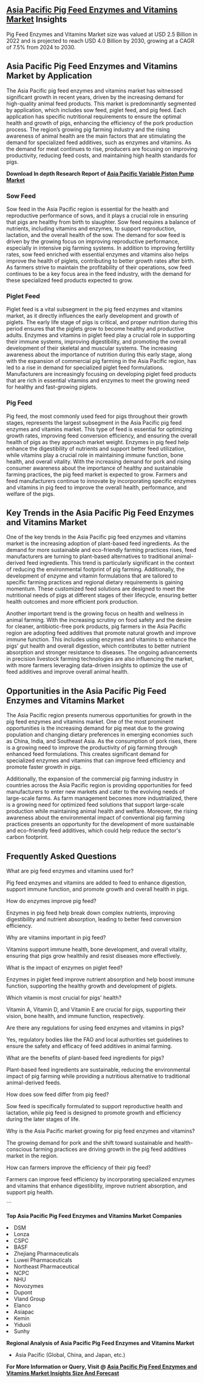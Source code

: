 <h2><a href="https://www.verifiedmarketreports.com/download-sample/?rid=364720&amp;utm_source=Github-Feb&amp;utm_medium=219" target="_blank">Asia Pacific Pig Feed Enzymes and Vitamins Market</a> Insights</h2><p>Pig Feed Enzymes and Vitamins Market size was valued at USD 2.5 Billion in 2022 and is projected to reach USD 4.0 Billion by 2030, growing at a CAGR of 7.5% from 2024 to 2030.</p><p><h2>Asia Pacific Pig Feed Enzymes and Vitamins Market by Application</h2> <p>The Asia Pacific pig feed enzymes and vitamins market has witnessed significant growth in recent years, driven by the increasing demand for high-quality animal feed products. This market is predominantly segmented by application, which includes sow feed, piglet feed, and pig feed. Each application has specific nutritional requirements to ensure the optimal health and growth of pigs, enhancing the efficiency of the pork production process. The region’s growing pig farming industry and the rising awareness of animal health are the main factors that are stimulating the demand for specialized feed additives, such as enzymes and vitamins. As the demand for meat continues to rise, producers are focusing on improving productivity, reducing feed costs, and maintaining high health standards for pigs. <p><p><strong>Download In depth Research Report of <a href="https://www.verifiedmarketreports.com/download-sample/?rid=236118&amp;utm_source=Pulse-Dec&amp;utm_medium=219" target="_blank">Asia Pacific Variable Piston Pump Market</a></strong></p></p> <h3>Sow Feed</h3> <p>Sow feed in the Asia Pacific region is essential for the health and reproductive performance of sows, and it plays a crucial role in ensuring that pigs are healthy from birth to slaughter. Sow feed requires a balance of nutrients, including vitamins and enzymes, to support reproduction, lactation, and the overall health of the sow. The demand for sow feed is driven by the growing focus on improving reproductive performance, especially in intensive pig farming systems. In addition to improving fertility rates, sow feed enriched with essential enzymes and vitamins also helps improve the health of piglets, contributing to better growth rates after birth. As farmers strive to maintain the profitability of their operations, sow feed continues to be a key focus area in the feed industry, with the demand for these specialized feed products expected to grow. <h3>Piglet Feed</h3> <p>Piglet feed is a vital subsegment in the pig feed enzymes and vitamins market, as it directly influences the early development and growth of piglets. The early life stage of pigs is critical, and proper nutrition during this period ensures that the piglets grow to become healthy and productive adults. Enzymes and vitamins in piglet feed play a crucial role in supporting their immune systems, improving digestibility, and promoting the overall development of their skeletal and muscular systems. The increasing awareness about the importance of nutrition during this early stage, along with the expansion of commercial pig farming in the Asia Pacific region, has led to a rise in demand for specialized piglet feed formulations. Manufacturers are increasingly focusing on developing piglet feed products that are rich in essential vitamins and enzymes to meet the growing need for healthy and fast-growing piglets. <h3>Pig Feed</h3> <p>Pig feed, the most commonly used feed for pigs throughout their growth stages, represents the largest subsegment in the Asia Pacific pig feed enzymes and vitamins market. This type of feed is essential for optimizing growth rates, improving feed conversion efficiency, and ensuring the overall health of pigs as they approach market weight. Enzymes in pig feed help enhance the digestibility of nutrients and support better feed utilization, while vitamins play a crucial role in maintaining immune function, bone health, and overall vitality. With the increasing demand for pork and rising consumer awareness about the importance of healthy and sustainable farming practices, the pig feed market is expected to grow. Farmers and feed manufacturers continue to innovate by incorporating specific enzymes and vitamins in pig feed to improve the overall health, performance, and welfare of the pigs. <h2>Key Trends in the Asia Pacific Pig Feed Enzymes and Vitamins Market</h2> <p>One of the key trends in the Asia Pacific pig feed enzymes and vitamins market is the increasing adoption of plant-based feed ingredients. As the demand for more sustainable and eco-friendly farming practices rises, feed manufacturers are turning to plant-based alternatives to traditional animal-derived feed ingredients. This trend is particularly significant in the context of reducing the environmental footprint of pig farming. Additionally, the development of enzyme and vitamin formulations that are tailored to specific farming practices and regional dietary requirements is gaining momentum. These customized feed solutions are designed to meet the nutritional needs of pigs at different stages of their lifecycle, ensuring better health outcomes and more efficient pork production. <p>Another important trend is the growing focus on health and wellness in animal farming. With the increasing scrutiny on food safety and the desire for cleaner, antibiotic-free pork products, pig farmers in the Asia Pacific region are adopting feed additives that promote natural growth and improve immune function. This includes using enzymes and vitamins to enhance the pigs' gut health and overall digestion, which contributes to better nutrient absorption and stronger resistance to diseases. The ongoing advancements in precision livestock farming technologies are also influencing the market, with more farmers leveraging data-driven insights to optimize the use of feed additives and improve overall animal health. <h2>Opportunities in the Asia Pacific Pig Feed Enzymes and Vitamins Market</h2> <p>The Asia Pacific region presents numerous opportunities for growth in the pig feed enzymes and vitamins market. One of the most prominent opportunities is the increasing demand for pig meat due to the growing population and changing dietary preferences in emerging economies such as China, India, and Southeast Asia. As the consumption of pork rises, there is a growing need to improve the productivity of pig farming through enhanced feed formulations. This creates significant demand for specialized enzymes and vitamins that can improve feed efficiency and promote faster growth in pigs. <p>Additionally, the expansion of the commercial pig farming industry in countries across the Asia Pacific region is providing opportunities for feed manufacturers to enter new markets and cater to the evolving needs of large-scale farms. As farm management becomes more industrialized, there is a growing need for optimized feed solutions that support large-scale production while maintaining animal health and welfare. Moreover, the rising awareness about the environmental impact of conventional pig farming practices presents an opportunity for the development of more sustainable and eco-friendly feed additives, which could help reduce the sector's carbon footprint. <h2>Frequently Asked Questions</h2> <p>What are pig feed enzymes and vitamins used for?</p> <p>Pig feed enzymes and vitamins are added to feed to enhance digestion, support immune function, and promote growth and overall health in pigs.</p> <p>How do enzymes improve pig feed?</p> <p>Enzymes in pig feed help break down complex nutrients, improving digestibility and nutrient absorption, leading to better feed conversion efficiency.</p> <p>Why are vitamins important in pig feed?</p> <p>Vitamins support immune health, bone development, and overall vitality, ensuring that pigs grow healthily and resist diseases more effectively.</p> <p>What is the impact of enzymes on piglet feed?</p> <p>Enzymes in piglet feed improve nutrient absorption and help boost immune function, supporting the healthy growth and development of piglets.</p> <p>Which vitamin is most crucial for pigs' health?</p> <p>Vitamin A, Vitamin D, and Vitamin E are crucial for pigs, supporting their vision, bone health, and immune function, respectively.</p> <p>Are there any regulations for using feed enzymes and vitamins in pigs?</p> <p>Yes, regulatory bodies like the FAO and local authorities set guidelines to ensure the safety and efficacy of feed additives in animal farming.</p> <p>What are the benefits of plant-based feed ingredients for pigs?</p> <p>Plant-based feed ingredients are sustainable, reducing the environmental impact of pig farming while providing a nutritious alternative to traditional animal-derived feeds.</p> <p>How does sow feed differ from pig feed?</p> <p>Sow feed is specifically formulated to support reproductive health and lactation, while pig feed is designed to promote growth and efficiency during the later stages of life.</p> <p>Why is the Asia Pacific market growing for pig feed enzymes and vitamins?</p> <p>The growing demand for pork and the shift toward sustainable and health-conscious farming practices are driving growth in the pig feed additives market in the region.</p> <p>How can farmers improve the efficiency of their pig feed?</p> <p>Farmers can improve feed efficiency by incorporating specialized enzymes and vitamins that enhance digestibility, improve nutrient absorption, and support pig health.</p> ```</p><p><strong>Top Asia Pacific Pig Feed Enzymes and Vitamins Market Companies</strong></p><div data-test-id=""><p><li>DSM</li><li> Lonza</li><li> CSPC</li><li> BASF</li><li> Zhejiang Pharmaceuticals</li><li> Luwei Pharmaceuticals</li><li> Northeast Pharmaceutical</li><li> NCPC</li><li> NHU</li><li> Novozymes</li><li> Dupont</li><li> Vland Group</li><li> Elanco</li><li> Asiapac</li><li> Kemin</li><li> Yiduoli</li><li> Sunhy</li></p><div><strong>Regional Analysis of&nbsp;Asia Pacific Pig Feed Enzymes and Vitamins Market</strong></div><ul><li dir="ltr"><p dir="ltr">Asia Pacific (Global, China, and Japan, etc.)</p></li></ul><p><strong>For More Information or Query, Visit @&nbsp;</strong><strong><a href="https://www.verifiedmarketreports.com/product/pig-feed-enzymes-and-vitamins-market/?utm_source=Github-Feb&amp;utm_medium=219" target="_blank">Asia Pacific Pig Feed Enzymes and Vitamins Market Insights Size And Forecast</a></strong></p></div><h2>&nbsp;</h2><div data-test-id="">&nbsp;</div>
